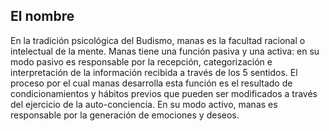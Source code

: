 ## El nombre
En la tradición psicológica del Budismo, manas es la facultad racional o intelectual de la mente. Manas tiene una función pasiva y una activa: en su modo pasivo es responsable por la recepción, categorización e interpretación de la información recibida a través de los 5 sentidos. El proceso por el cual manas desarrolla esta función es el resultado de condicionamientos y hábitos previos que pueden ser modificados a través del ejercicio de la auto-conciencia. En su modo activo, manas es responsable por la generación de emociones y deseos.
